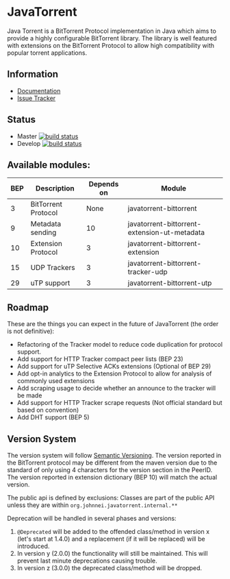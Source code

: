 # JavaTorrent
Java Torrent is a BitTorrent Protocol implementation in Java which aims to provide a highly configurable BitTorrent library. The library is well featured with
 extensions on the BitTorrent Protocol to allow high compatibility with popular torrent applications.

## Information
- [Documentation](https://github.com/Johnnei/JavaTorrent/wiki)
- [Issue Tracker](https://jira.johnnei.org/browse/JBT)

## Status
- Master [![build status](http://git.johnnei.org/Johnnei/JavaTorrent/badges/master/build.svg)](http://git.johnnei.org/Johnnei/JavaTorrent/commits/master)
- Develop [![build status](http://git.johnnei.org/Johnnei/JavaTorrent/badges/develop/build.svg)](http://git.johnnei.org/Johnnei/JavaTorrent/commits/develop)

## Available modules:
| BEP | Description         | Depends on  | Module                                       |
| --- | ------------------- | ----------- | -------------------------------------------- |
|  3  | BitTorrent Protocol | None        | javatorrent-bittorrent                       |
|  9  | Metadata sending    | 10          | javatorrent-bittorrent-extension-ut-metadata |
| 10  | Extension Protocol  | 3           | javatorrent-bittorrent-extension             |
| 15  | UDP Trackers        | 3           | javatorrent-bittorrent-tracker-udp           |
| 29  | uTP support         | 3           | javatorrent-bittorrent-utp                   |

## Roadmap
These are the things you can expect in the future of JavaTorrent (the order is not definitive):
- Refactoring of the Tracker model to reduce code duplication for protocol support.
- Add support for HTTP Tracker compact peer lists (BEP 23)
- Add support for uTP Selective ACKs extensions (Optional of BEP 29)
- Add opt-in analytics to the Extension Protocol to allow for analysis of commonly used extensions
- Add scraping usage to decide whether an announce to the tracker will be made
- Add support for HTTP Tracker scrape requests (Not official standard but based on convention)
- Add DHT support (BEP 5)

## Version System
The version system will follow [Semantic Versioning](http://semver.org/). The version reported in the BitTorrent protocol may be different from the maven
version due to the standard of only using 4 characters for the version section in the PeerID. The version reported in extension dictionary (BEP 10) will match
the actual version.

The public api is defined by exclusions: Classes are part of the public API unless they are within `org.johnnei.javatorrent.internal.**`

Deprecation will be handled in several phases and versions:
1. `@Deprecated` will be added to the offended class/method in version x (let's start at 1.4.0) and a replacement (if it will be replaced) will be introduced.
2. In version y (2.0.0) the functionality will still be maintained. This will prevent last minute deprecations causing trouble.
3. In version z (3.0.0) the deprecated class/method will be dropped.

